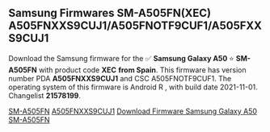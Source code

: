 <h2>Samsung Firmwares SM-A505FN(XEC) A505FNXXS9CUJ1/A505FNOTF9CUF1/A505FXXS9CUJ1</h2>
Download the Samsung firmware for the ✅ <strong>Samsung Galaxy A50 </strong> ⭐ <strong>SM-A505FN</strong> with product code <strong>XEC</strong> <strong> from Spain</strong>. This firmware has version number PDA <strong>A505FNXXS9CUJ1</strong> and CSC A505FNOTF9CUF1. The operating system of this firmware is Android R , with build date 2021-11-01. Changelist <strong>21578199</strong>.


[SM-A505FN](https://samfirm.shop/samsung/model/SM-A505FN)
[A505FNXXS9CUJ1](https://samfirm.shop/samsung/pda/A505FNXXS9CUJ1)
[Download Firmware Samsung Galaxy A50 SM-A505FN](https://samfirm.shop/samsung/firmware/470295)
